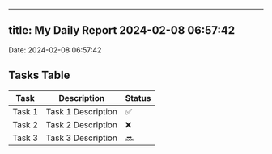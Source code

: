 
---
title: My Daily Report 2024-02-08 06:57:42
---

Date: 2024-02-08 06:57:42

## Tasks Table

| Task | Description | Status |
|------|-------------|--------|
| Task 1 | Task 1 Description | ✅ |
| Task 2 | Task 2 Description | ❌ |
| Task 3 | Task 3 Description | 🔜 |
